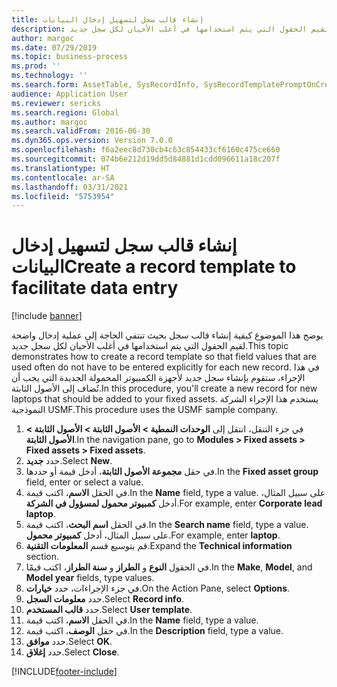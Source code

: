 ```yaml
---
title: إنشاء قالب سجل لتسهيل إدخال البيانات
description: يوضح هذا الموضوع كيفية إنشاء قالب سجل بحيث تنتفي الحاجة إلى عملية إدخال واضحة لقيم الحقول التي يتم استخدامها في أغلب الأحيان لكل سجل جديد.
author: margoc
ms.date: 07/29/2019
ms.topic: business-process
ms.prod: ''
ms.technology: ''
ms.search.form: AssetTable, SysRecordInfo, SysRecordTemplatePromptOnCreate
audience: Application User
ms.reviewer: sericks
ms.search.region: Global
ms.author: margoc
ms.search.validFrom: 2016-06-30
ms.dyn365.ops.version: Version 7.0.0
ms.openlocfilehash: f6a2eec8d730cb4c63c854433cf6160c475ce660
ms.sourcegitcommit: 074b6e212d19dd5d84881d1cdd096611a18c207f
ms.translationtype: HT
ms.contentlocale: ar-SA
ms.lasthandoff: 03/31/2021
ms.locfileid: "5753954"
---
```

# <a name="create-a-record-template-to-facilitate-data-entry"></a><span data-ttu-id="b7103-103">إنشاء قالب سجل لتسهيل إدخال البيانات</span><span class="sxs-lookup"><span data-stu-id="b7103-103">Create a record template to facilitate data entry</span></span>

[!include [banner](../../includes/banner.md)]

<span data-ttu-id="b7103-104">يوضح هذا الموضوع كيفية إنشاء قالب سجل بحيث تنتفي الحاجة إلى عملية إدخال واضحة لقيم الحقول التي يتم استخدامها في أغلب الأحيان لكل سجل جديد.</span><span class="sxs-lookup"><span data-stu-id="b7103-104">This topic demonstrates how to create a record template so that field values that are used often do not have to be entered explicitly for each new record.</span></span> <span data-ttu-id="b7103-105">في هذا الإجراء، ستقوم بإنشاء سجل جديد لأجهزة الكمبيوتر المحمولة الجديدة التي يجب أن تُضاف إلى الأصول الثابتة.</span><span class="sxs-lookup"><span data-stu-id="b7103-105">In this procedure, you'll create a new record for new laptops that should be added to your fixed assets.</span></span> <span data-ttu-id="b7103-106">يستخدم هذا الإجراء الشركة النموذجية USMF.</span><span class="sxs-lookup"><span data-stu-id="b7103-106">This procedure uses the USMF sample company.</span></span>

1. <span data-ttu-id="b7103-107">في جزء التنقل، انتقل إلى **الوحدات النمطية > الأصول الثابتة > الأصول الثابتة > الأصول الثابتة‬**.</span><span class="sxs-lookup"><span data-stu-id="b7103-107">In the navigation pane, go to **Modules > Fixed assets > Fixed assets > Fixed assets**.</span></span>
2. <span data-ttu-id="b7103-108">حدد **جديد**.</span><span class="sxs-lookup"><span data-stu-id="b7103-108">Select **New**.</span></span>
3. <span data-ttu-id="b7103-109">في حقل **مجموعة الأصول الثابتة**، أدخل قيمة أو حددها.</span><span class="sxs-lookup"><span data-stu-id="b7103-109">In the **Fixed asset group** field, enter or select a value.</span></span>
4. <span data-ttu-id="b7103-110">في الحقل **الاسم**، اكتب قيمة.</span><span class="sxs-lookup"><span data-stu-id="b7103-110">In the **Name** field, type a value.</span></span> <span data-ttu-id="b7103-111">على سبيل المثال، أدخل **كمبيوتر محمول لمسؤول في الشركة**.</span><span class="sxs-lookup"><span data-stu-id="b7103-111">For example, enter **Corporate lead laptop**.</span></span>  
5. <span data-ttu-id="b7103-112">في الحقل **اسم البحث‬**، اكتب قيمة.</span><span class="sxs-lookup"><span data-stu-id="b7103-112">In the **Search name** field, type a value.</span></span> <span data-ttu-id="b7103-113">على سبيل المثال، أدخل **كمبيوتر محمول**.</span><span class="sxs-lookup"><span data-stu-id="b7103-113">For example, enter **laptop**.</span></span>  
6. <span data-ttu-id="b7103-114">قم بتوسيع قسم **المعلومات التقنية**.</span><span class="sxs-lookup"><span data-stu-id="b7103-114">Expand the **Technical information** section.</span></span>
7. <span data-ttu-id="b7103-115">في الحقول **النوع‬** و **الطراز** و **سنة الطراز‬**، اكتب قيمًا.</span><span class="sxs-lookup"><span data-stu-id="b7103-115">In the **Make**, **Model**, and **Model year** fields, type values.</span></span>
8. <span data-ttu-id="b7103-116">في جزء الإجراءات، حدد **خيارات**.</span><span class="sxs-lookup"><span data-stu-id="b7103-116">On the Action Pane, select **Options**.</span></span>
9. <span data-ttu-id="b7103-117">حدد **معلومات السجل‬**.</span><span class="sxs-lookup"><span data-stu-id="b7103-117">Select **Record info**.</span></span>
10. <span data-ttu-id="b7103-118">حدد **قالب المستخدم**.</span><span class="sxs-lookup"><span data-stu-id="b7103-118">Select **User template**.</span></span>
11. <span data-ttu-id="b7103-119">في الحقل **الاسم**، اكتب قيمة.</span><span class="sxs-lookup"><span data-stu-id="b7103-119">In the **Name** field, type a value.</span></span>
12. <span data-ttu-id="b7103-120">في حقل **الوصف**، اكتب قيمة.</span><span class="sxs-lookup"><span data-stu-id="b7103-120">In the **Description** field, type a value.</span></span>
13. <span data-ttu-id="b7103-121">حدد **موافق**.</span><span class="sxs-lookup"><span data-stu-id="b7103-121">Select **OK**.</span></span>
14. <span data-ttu-id="b7103-122">حدد **إغلاق**.</span><span class="sxs-lookup"><span data-stu-id="b7103-122">Select **Close**.</span></span>



[!INCLUDE[footer-include](../../../../includes/footer-banner.md)]